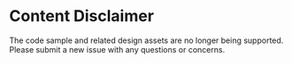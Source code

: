 # Content Disclaimer
The code sample and related design assets are no longer being supported. Please submit a new issue with any questions or concerns. 